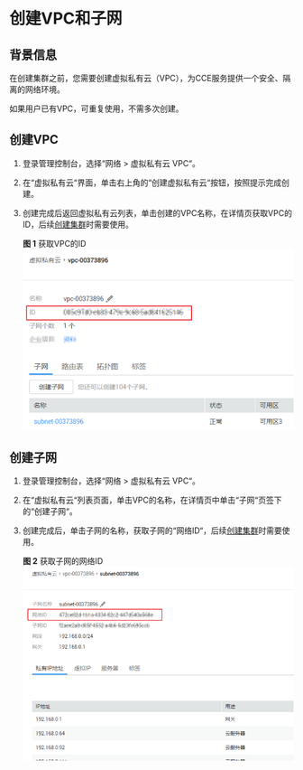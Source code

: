 # 创建VPC和子网<a name="cce_02_0100"></a>

## 背景信息<a name="zh-cn_topic_0045969089_section156014348216"></a>

在创建集群之前，您需要创建虚拟私有云（VPC），为CCE服务提供一个安全、隔离的网络环境。

如果用户已有VPC，可重复使用，不需多次创建。

## 创建VPC<a name="zh-cn_topic_0045969089_section4941460313"></a>

1.  登录管理控制台，选择“网络 \> 虚拟私有云 VPC“。
2.  在“虚拟私有云“界面，单击右上角的“创建虚拟私有云“按钮，按照提示完成创建。
3.  创建完成后返回虚拟私有云列表，单击创建的VPC名称，在详情页获取VPC的ID，后续[创建集群](创建集群.md)时需要使用。

    **图 1**  获取VPC的ID<a name="fig45468261881"></a>  
    ![](figures/获取VPC的ID.png "获取VPC的ID")


## 创建子网<a name="section18343153916445"></a>

1.  登录管理控制台，选择“网络 \> 虚拟私有云 VPC“。
2.  在“虚拟私有云“列表页面，单击VPC的名称，在详情页中单击“子网“页签下的“创建子网“。
3.  创建完成后，单击子网的名称，获取子网的“网络ID“，后续[创建集群](创建集群.md)时需要使用。

    **图 2**  获取子网的网络ID<a name="fig137325518615"></a>  
    ![](figures/获取子网的网络ID.png "获取子网的网络ID")


